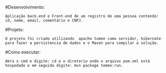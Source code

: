 #Desenvolvimento:

	Aplicação back-end e Front-end de um registro de uma pessoa contendo: id, name, email, comentário e CNPJ.
#Projeto:

	O projeto foi criado utilizando  apache tomee como servidor, hibernate para fazer a persistencia de dados e o Maven para compilar a solução.
#Como executar:

	Abra o cmd e digite: cd e o diretorio onde o arquivo pom.xml está hospedado e em seguida digite: mvn package tomee:run.



